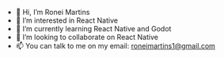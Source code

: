 - 👋 Hi, I’m Ronei Martins
- 👀 I’m interested in React Native
- 🌱 I’m currently learning React Native and Godot
- 💞️ I’m looking to collaborate on React Native
- 📫 You can talk to me on my email: roneimartins1@gmail.com
